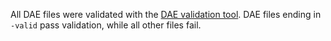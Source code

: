 All DAE files were validated with the [DAE validation tool](https://github.com/JoergHeseler/dae-validator-for-archivematica). DAE files ending in `-valid` pass validation, while all other files fail.
